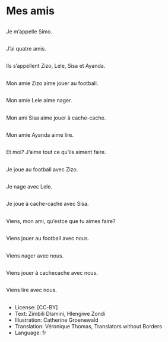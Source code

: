 # Mes amis

##
Je m’appelle Simo.

##
J’ai quatre amis.

##
Ils s’appellent Zizo,
Lele, Sisa et Ayanda.

##
Mon amie Zizo aime
jouer au football.

##
Mon amie Lele aime
nager.

##
Mon ami Sisa aime
jouer à cache-cache.

##
Mon amie Ayanda aime
lire.

##
Et moi? J’aime tout ce
qu’ils aiment faire.

##
Je joue au football avec
Zizo.

##
Je nage avec Lele.

##
Je joue à cache-cache
avec Sisa.

##
Viens, mon ami, qu’estce que tu aimes faire?

##
Viens jouer au football
avec nous.

##
Viens nager avec nous.

##
Viens jouer à cachecache avec nous.

##
Viens lire avec nous.

##
* License: [CC-BY]
* Text: Zimbili Dlamini, Hlengiwe Zondi
* Illustration: Catherine Groenewald
* Translation: Véronique Thomas, Translators without Borders
* Language: fr
